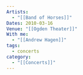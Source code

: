 ```yaml
---
Artists:
  - "[[Band of Horses]]"
Dates: 2010-03-16
Venue: "[[Ogden Theater]]"
With me:
  - "[[Andrew Hagen]]"
tags:
  - concerts
category:
  - "[[Concerts]]"
---
```

